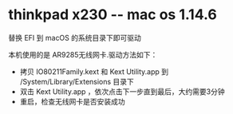 # thinkpad x230 -- mac os 1.14.6

替换 EFI 到 macOS 的系统目录下即可驱动



本机使用的是 AR9285无线网卡.驱动方法如下：

- 拷贝 IO80211Family.kext 和 Kext Utility.app 到 /System/Library/Extensions 目录下
- 双击  Kext Utility.app ，依次点击下一步直到最后，大约需要3分钟
- 重启，检查无线网卡是否安装成功